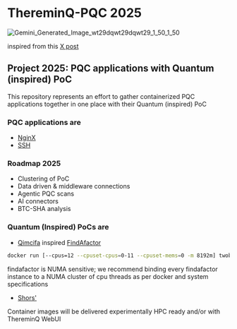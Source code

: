 # ThereminQ-PQC 2025

![Gemini_Generated_Image_wt29dqwt29dqwt29_1_50_1_50](https://github.com/user-attachments/assets/d9f55041-7723-49e3-b693-389e4f373b0e)

inspired from this [X post](https://x.com/twobombs/status/1873662745377435856)
## Project 2025: PQC applications with Quantum (inspired) PoC

This repository represents an effort to gather containerized PQC applications together in one place with their Quantum (inspired) PoC

### PQC applications are
- [NginX](https://github.com/twobombs/thereminq-pqc/blob/main/Dockerfile-nginx)
- [SSH](https://github.com/twobombs/thereminq-pqc/blob/main/Dockerfile-ssh)

### Roadmap 2025
- Clustering of PoC
- Data driven & middleware connections
- Agentic PQC scans
- AI connectors
- BTC-SHA analysis

### Quantum (Inspired) PoCs are
- [Qimcifa](https://github.com/vm6502q/qimcifa) inspired [FindAfactor](https://github.com/vm6502q/FindAFactor)
```bash
docker run [--cpus=12 --cpuset-cpus=0-11 --cpuset-mems=0 -m 8192m] twobombs/thereminq-pqc:findafactor
````
findafactor is NUMA sensitive; we recommend binding every findafactor instance to a NUMA cluster of cpu threads as per docker and system specifications

- [Shors'](https://github.com/twobombs/thereminq-tensors/tree/master?tab=readme-ov-file#shors-rsa-ssh-keypair-factorization-and-2-primes-test-loop)

Container images will be delivered experimentally HPC ready and/or with ThereminQ WebUI

